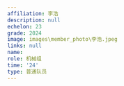 ```yaml
---
affiliation: 李浩
description: null
echelon: 23
grade: 2024
image: images\member_photo\李浩.jpeg
links: null
name: 
role: 机械组
time: '24'
type: 普通队员
---
```

